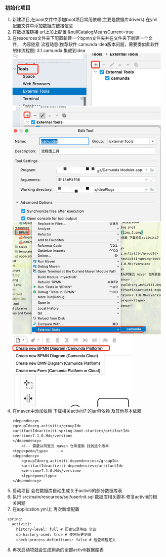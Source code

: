 ### 初始化项目
 1. 新建项目,在pom文件中添加boot项目常用依赖(主要是数据库drivers) 在yml 配置文件中添加数据库链接信息
 2. 在数据库链接 url上加上配置 &nullCatalogMeansCurrent=true
 3. 在resources文件夹下配置新建一个bpmn文件夹并在文件夹下新建一个文件，
    内容随意 流程随意(推荐软件 camunda idea版本问题，需要类似此软件制作流程图)
    3.1 camunda 集成到idea
    ![img.png](img.png)
    ![img_1.png](img_1.png)
    ![img_2.png](img_2.png)
    ![img_3.png](img_3.png)
 4. 在maven中添加依赖 下载相关activiti7 的jar包依赖 及其他基本依赖
    ```
    <dependency>
    <groupId>org.activiti</groupId>
    <artifactId>activiti-spring-boot-starter</artifactId>
    <version>7.1.0.M4</version>
    </dependency>
        <!-- 需要从阿里云 maven 仓库里面 找到这个版本         <type>pom</type>    -->
    <dependency>
        <groupId>org.activiti.dependencies</groupId>
        <artifactId>activiti-dependencies</artifactId>
        <version>7.1.0.M4</version>
        <type>pom</type>
    </dependency>
    ```
 5. 启动项目 会在数据库自动生成关于activiti的部分数据库表
 6. 执行 src/main/resources/sql/userInit.sql 数据库相关脚本 修复activiti的相关问题
 7. 在application.yml上 再次新增配置 
   ``` 
    spring:
      activiti:
        history-level: full # 历史记录等级 全部
        db-history-used: true # 使用历史记录
        check-process-definitions: false # 检查流程定义
  ```
 8. 再次启动项就会生成剩余的全部activiti数据库表